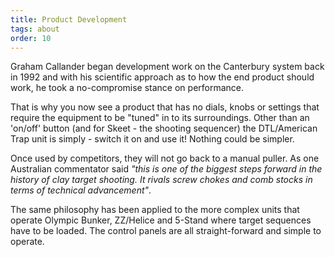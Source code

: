 ```yaml
---
title: Product Development
tags: about
order: 10
---
```


Graham Callander began development work on the Canterbury system back in 1992 and with his scientific approach as to how the end product should work, he took a no-compromise stance on performance.

That is why you now see a product that has no dials, knobs or settings that require the equipment to be "tuned" in to its surroundings. Other than an 'on/off' button (and for Skeet - the shooting sequencer) the DTL/American Trap unit is simply - switch it on and use it! Nothing could be simpler.

Once used by competitors, they will not go back to a manual puller. As one Australian commentator said _"this is one of the biggest steps forward in the history of clay target shooting. It rivals screw chokes and comb stocks in terms of technical advancement"_.

The same philosophy has been applied to the more complex units that operate Olympic Bunker, ZZ/Helice and 5-Stand where target sequences have to be loaded. The control panels are all straight-forward and simple to operate.
